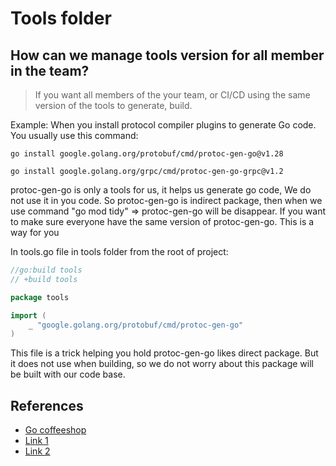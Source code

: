 # Tools folder

## How can we manage tools version for all member in the team?

> If you want all members of the your team, or CI/CD using the same version of the tools to generate, build.

Example: When you install protocol compiler plugins to generate Go code.
You usually use this command:

```shell
go install google.golang.org/protobuf/cmd/protoc-gen-go@v1.28

go install google.golang.org/grpc/cmd/protoc-gen-go-grpc@v1.2
```

protoc-gen-go is only a tools for us, it helps us generate go code,
We do not use it in you code. So protoc-gen-go is indirect package, then when
we use command "go mod tidy" => protoc-gen-go will be disappear. If you want to make sure everyone have the same version of protoc-gen-go. This is a way for you

In tools.go file in tools folder from the root of project:

```go
//go:build tools
// +build tools

package tools

import (
	_ "google.golang.org/protobuf/cmd/protoc-gen-go"
)
```

This file is a trick helping you hold protoc-gen-go likes direct package.
But it does not use when building, so we do not worry about this package will be
built with our code base.

## References

- [Go coffeeshop](https://github.com/thangchung/go-coffeeshop/blob/main/tools/tools.go)
- [Link 1](https://marcofranssen.nl/manage-go-tools-via-go-modules)
- [Link 2](https://www.reddit.com/r/golang/comments/10rlp31/toolsgo_pattern_still_valid_today_i_want_to/)
